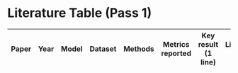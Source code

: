# Literature Table (Pass 1)

| Paper | Year | Model | Dataset | Methods | Metrics reported | Key result (1 line) | Limitations / notes |
| ----- | ---: | ----- | ------- | ------- | ---------------- | ------------------- | ------------------- |
